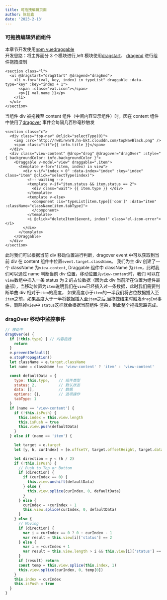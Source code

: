```yaml
---
title: 可拖拽编辑页面
author: 陈佳鑫
date: '2023-2-13'
---
```


<DragVue />

### 可拖拽编辑界面组件

本章节开发使用[npm vuedraggable](https://www.npmjs.com/package/vuedraggable)
<br>
开发思路：将主界面分 3 个模块进行,left 模块使用[dragstart](https://developer.mozilla.org/en-US/docs/Web/API/HTMLElement/dragstart_event)、
[dragend](https://developer.mozilla.org/en-US/docs/Web/API/HTMLElement/dragend_event)
进行组件拖拽控制

```vue
<section class="l">
  <ul @dragstart="dragStart" @dragend="dragEnd">
    <li v-for="(val, key, index) in typeList" draggable :data-type="key" :key="index + 1">
      <span :class="val.icon"></span>
      <p>{{ val.name }}</p>
    </li>
  </ul>
</section>
```

当组件 div 被拖拽至 content 组件（中间内容显示组件）时，因在 content 组件中使用了[dragover](https://developer.mozilla.org/zh-CN/docs/Web/API/HTMLElement/dragover_event)
事件会每隔几百秒毫秒触发

```vue
<section class="c">
  <div class="top-nav" @click="selectType(0)">
    <img :src="http://rw8irwnr8.hn-bkt.clouddn.com/topNavBlack.png" />
    <span class="tit">{{ info.title }}</span>
  </div>
  <div class="view-content" @drop="drog" @dragover="dragOver" :style="{ backgroundColor: info.backgroundColor }">
    <Draggable v-model="view" draggable=".item">
      <template v-for="(item, index) in view">
        <div v-if="index > 0" :data-index="index" :key="index" class="item" @click="selectType(index)">
          <!-- waiting -->
          <template v-if="item.status && item.status == 2">
            <div class="wait"> {{ item.type }} </div>
          </template>
          <template v-else>
            <component :is="typeList[item.type]['com']" :data="item" :className="className[item.tabType]">
            </component>
          </template>
          <i @click="deleteItem($event, index)" class="el-icon-error"></i>
        </div>
      </template>
    </Draggable>
  </div>
</section>
```

此时我们可以根据当前 div 移动位置进行判断，dragover event 中可以获取到当前 div 在 content 组件中位置`event.target.className`。
我们为主 div 创建了一个 className 为`view-content`, Draggable 组件中 className 为`item`，此时我们可以通过 name 判断当前 div 位置，移动位置为`view-content`时，我们
可以在`view`数组中插入一条 status 为 2 的占位数据（因为此 div 当前所在位置为组件最底部），当移动位置为`item`说明我们在`view`已经插入过一条数据，此时我们需要判断单曲 div 相对于`item`的高度，
如果高度小于`item`的一半我们将占位数据插入至`item`之前，如果高度大于一半将数据插入至`item`之后,当拖拽结束时触发`dragEnd`事件，删除掉`view`中 `status`这样就会根据当前组件
渲染，到此整个拖拽思路完成。

### dragOver 移动中监控事件

```js
// 移动中
dragOver(e) {
  if (!this.type) { // 内容拖拽
    return
  }
  e.preventDefault()
  e.stopPropagation()
  let className = e.target.className
  let name = className !== 'view-content' ? 'item' : 'view-content'

  const defaultData = {
    type: this.type,    // 组件类型
    status: 2,          // 默认状态
    data: [],           // 数据
    options: {},        // 选项操作
    tabType: 1
  }
  if (name == 'view-content') {
    if (!this.isPush) {
      this.index = this.view.length
      this.isPush = true
      this.view.push(defaultData)
    }
  } else if (name == 'item') {

    let target = e.target
    let [y, h, curIndex] = [e.offsetY, target.offsetHeight, target.dataset.index]

    let direction = y < (h / 2)
    if (!this.isPush) {
      // Push to Top or Bottom
      if (direction) {
        if (curIndex == 0) {
          this.view.unshift(defaultData)
        } else {
          this.view.splice(curIndex, 0, defaultData)
        }
      } else {
        curIndex = +curIndex + 1
        this.view.splice(curIndex, 0, defaultData)
      }
    } else {
      // Moving
      if (direction) {
        var i = curIndex == 0 ? 0 : curIndex - 1
        var result = this.view[i]['status'] == 2
      } else {
        var i = +curIndex + 1
        var result = this.view.length > i && this.view[i]['status'] == 2
      }
      if (result) return
      const temp = this.view.splice(this.index, 1)
      this.view.splice(curIndex, 0, temp[0])
    }
    this.index = curIndex
    this.isPush = true
  }
}
```
